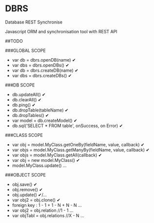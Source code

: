 # DBRS

Database REST Synchronise

Javascript ORM and synchronisation tool with REST API

##TODO

###GLOBAL SCOPE
* var db = dbrs.openDB(name) ✔
* var dbs = dbrs.openDBs() ✔
* var db = dbrs.createDB(name) ✔
* var dbs = dbrs.createDBs() ✔

###DB SCOPE
* db.updateAll() ✔
* db.clearAll() ✔
* db.ping() ✔
* db.dropTable(tableName) ✔
* db.dropTables() ✔
* var model = db.createModel() ✔
* db.sql('SELECT * FROM table', onSuccess, on Error) ✔

###CLASS SCOPE
* var obj = model.MyClass.getOneBy(fieldName, value, callback) ✔
* var objs = model.MyClass.getManyBy(fieldName, value, callback) ✔
* var objs = model.MyClass.getAll(callback) ✔
* var obj = new model.MyClass() ✔
* model.MyClass.update() ...

###OBJECT SCOPE 
* obj.save() ✔
* obj.remove() ✔
* obj.update() ✔/...
* var obj2 = obj.clone() ✔
* foreign key : 1 - 1 + 1 - N + N - N ...
* var obj2 = obj.relation //1 - 1 ...
* var objTabl = obj.relations //X - N ...

